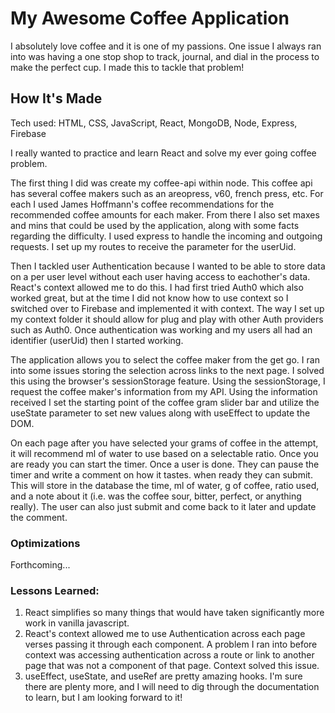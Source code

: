# My Awesome Coffee Application

I absolutely love coffee and it is one of my passions. One issue I always ran into was having a one stop shop to track, journal, and dial in the process to make the perfect cup. I made this to tackle that problem!

## How It's Made

Tech used: HTML, CSS, JavaScript, React, MongoDB, Node, Express, Firebase

I really wanted to practice and learn React and solve my ever going coffee problem.

The first thing I did was create my coffee-api within node. This coffee api has several coffee makers such as an areopress, v60, french press, etc. For each I used James Hoffmann's coffee recommendations for the recommended coffee amounts for each maker. From there I also set maxes and mins that could be used by the application, along with some facts regarding the difficulty. I used express to handle the incoming and outgoing requests. I set up my routes to receive the parameter for the userUid.

Then I tackled user Authentication because I wanted to be able to store data on a per user level without each user having access to eachother's data. React's context allowed me to do this. I had first tried Auth0 which also worked great, but at the time I did not know how to use context so I switched over to Firebase and implemented it with context. The way I set up my context folder it should allow for plug and play with other Auth providers such as Auth0. Once authentication was working and my users all had an identifier (userUid) then I started working.

The application allows you to select the coffee maker from the get go. I ran into some issues storing the selection across links to the next page. I solved this using the browser's sessionStorage feature. Using the sessionStorage, I request the coffee maker's information from my API. Using the information received I set the starting point of the coffee gram slider bar and utilize the useState parameter to set new values along with useEffect to update the DOM.

On each page after you have selected your grams of coffee in the attempt, it will recommend ml of water to use based on a selectable ratio. Once you are ready you can start the timer. Once a user is done. They can pause the timer and write a comment on how it tastes. when ready they can submit. This will store in the database the time, ml of water, g of coffee, ratio used, and a note about it (i.e. was the coffee sour, bitter, perfect, or anything really). The user can also just submit and come back to it later and update the comment.

### Optimizations

Forthcoming...

### Lessons Learned: 

1. React simplifies so many things that would have taken significantly more work in vanilla javascript.
2. React's context allowed me to use Authentication across each page verses passing it through each component. A problem I ran into before context was accessing authentication across a route or link to another page that was not a component of that page. Context solved this issue.
3. useEffect, useState, and useRef are pretty amazing hooks. I'm sure there are plenty more, and I will need to dig through the documentation to learn, but I am looking forward to it!

